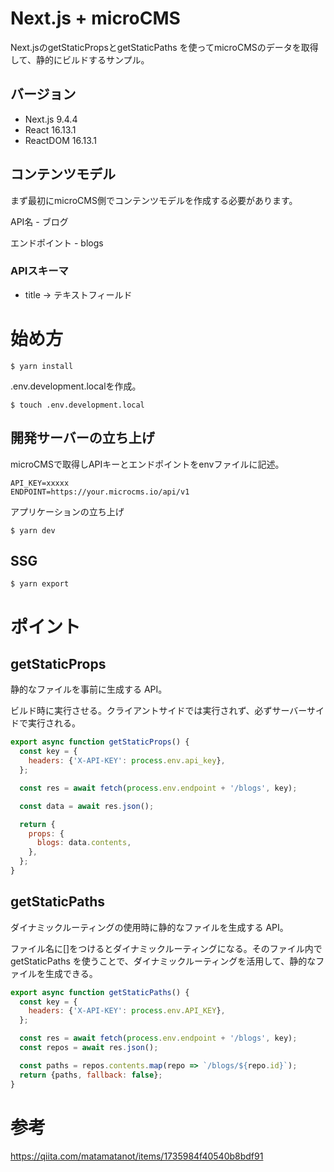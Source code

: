 # Next.js + microCMS

Next.jsのgetStaticPropsとgetStaticPaths を使ってmicroCMSのデータを取得して、静的にビルドするサンプル。

## バージョン

- Next.js 9.4.4
- React 16.13.1
- ReactDOM 16.13.1

## コンテンツモデル
まず最初にmicroCMS側でコンテンツモデルを作成する必要があります。

API名 - ブログ

エンドポイント - blogs

### APIスキーマ
- title -> テキストフィールド

# 始め方

```
$ yarn install
```

.env.development.localを作成。

```
$ touch .env.development.local
```

## 開発サーバーの立ち上げ

microCMSで取得しAPIキーとエンドポイントをenvファイルに記述。

```
API_KEY=xxxxx
ENDPOINT=https://your.microcms.io/api/v1
```

アプリケーションの立ち上げ

```
$ yarn dev
```

## SSG

```
$ yarn export
```

# ポイント

## getStaticProps

静的なファイルを事前に生成する API。

ビルド時に実行させる。クライアントサイドでは実行されず、必ずサーバーサイドで実行される。

```javascript
export async function getStaticProps() {
  const key = {
    headers: {'X-API-KEY': process.env.api_key},
  };

  const res = await fetch(process.env.endpoint + '/blogs', key);

  const data = await res.json();

  return {
    props: {
      blogs: data.contents,
    },
  };
}
```

## getStaticPaths

ダイナミックルーティングの使用時に静的なファイルを生成する API。

ファイル名に[]をつけるとダイナミックルーティングになる。そのファイル内で getStaticPaths を使うことで、ダイナミックルーティングを活用して、静的なファイルを生成できる。

```javascript
export async function getStaticPaths() {
  const key = {
    headers: {'X-API-KEY': process.env.API_KEY},
  };

  const res = await fetch(process.env.endpoint + '/blogs', key);
  const repos = await res.json();

  const paths = repos.contents.map(repo => `/blogs/${repo.id}`);
  return {paths, fallback: false};
}
```

# 参考

https://qiita.com/matamatanot/items/1735984f40540b8bdf91
